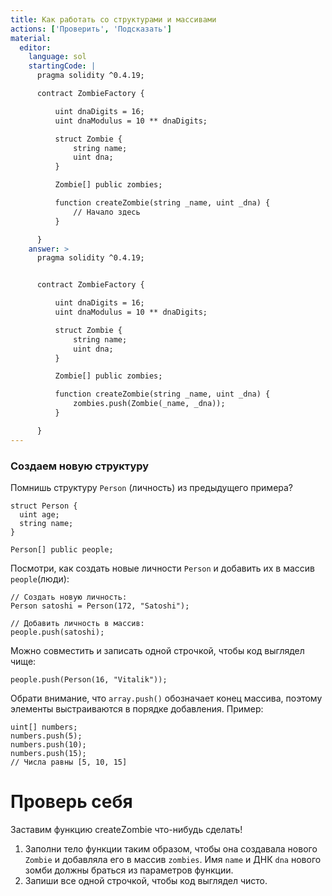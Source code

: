 ```yaml
---
title: Как работать со структурами и массивами
actions: ['Проверить', 'Подсказать']
material:
  editor:
    language: sol
    startingCode: |
      pragma solidity ^0.4.19;

      contract ZombieFactory {

          uint dnaDigits = 16;
          uint dnaModulus = 10 ** dnaDigits;

          struct Zombie {
              string name;
              uint dna;
          }

          Zombie[] public zombies;

          function createZombie(string _name, uint _dna) {
              // Начало здесь
          }

      }
    answer: >
      pragma solidity ^0.4.19;


      contract ZombieFactory {

          uint dnaDigits = 16;
          uint dnaModulus = 10 ** dnaDigits;

          struct Zombie {
              string name;
              uint dna;
          }

          Zombie[] public zombies;

          function createZombie(string _name, uint _dna) {
              zombies.push(Zombie(_name, _dna));
          }

      }
---
```


### Создаем новую структуру

Помнишь структуру `Person` (личность) из предыдущего примера?

```
struct Person {
  uint age;
  string name;
}

Person[] public people;
```

Посмотри, как создать новые личности `Person` и добавить их в массив `people`(люди):

```
// Создать новую личность:
Person satoshi = Person(172, "Satoshi");

// Добавить личность в массив:
people.push(satoshi);
```

Можно совместить и записать одной строчкой, чтобы код выглядел чище:

```
people.push(Person(16, "Vitalik"));
```

Обрати внимание, что `array.push()` обозначает конец массива, поэтому элементы выстраиваются в порядке добавления. Пример: 

```
uint[] numbers;
numbers.push(5);
numbers.push(10);
numbers.push(15);
// Числа равны [5, 10, 15]
```

# Проверь себя

Заставим функцию createZombie что-нибудь сделать!

1. Заполни тело функции таким образом, чтобы она создавала нового `Zombie` и добавляла его в массив `zombies`. Имя `name` и ДНК `dna` нового зомби должны браться из параметров функции.
2. Запиши все одной строчкой, чтобы код выглядел чисто.
